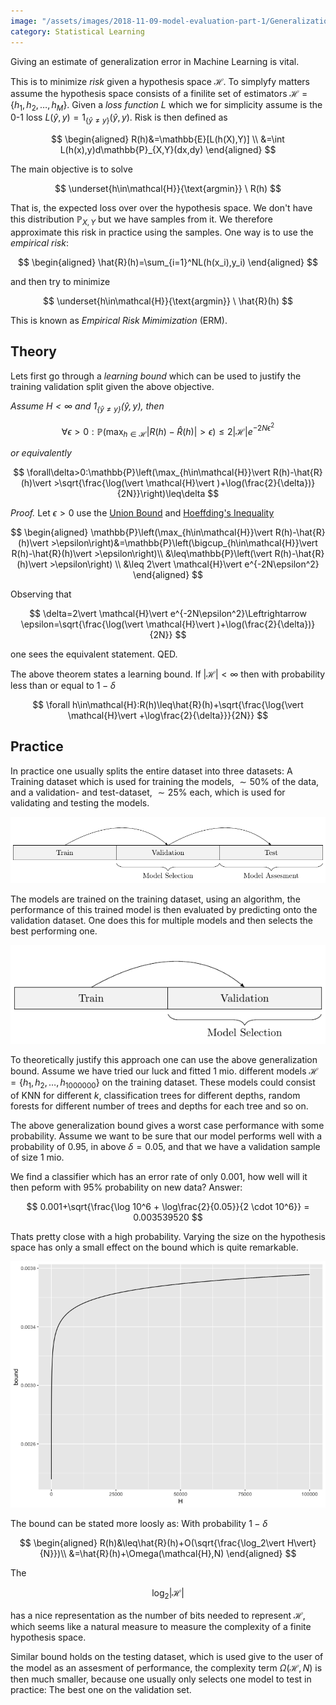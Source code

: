 ```yaml
---
image: "/assets/images/2018-11-09-model-evaluation-part-1/Generalization_bound.png"
category: Statistical Learning
---
```


Giving an estimate of generalization error in Machine Learning is vital.<!--more-->

This is to minimize *risk* given a hypothesis space $\mathcal{H}$. To simplyfy matters assume the hypothesis space consists of a finilite set of estimators $\mathcal{H}=\{h_1,h_2,\dots,h_M\}$. Given a *loss function* $L$ which we for simplicity assume is the 0-1 loss $L(\hat{y},y)=1_{\{\hat{y}\neq y\}}(\hat{y},y)$. Risk is then defined as

$$
\begin{aligned}
R(h)&=\mathbb{E}[L(h(X),Y)] \\
&=\int L(h(x),y)d\mathbb{P}_{X,Y}(dx,dy)
\end{aligned}
$$

The main objective is to solve

$$
\underset{h\in\mathcal{H}}{\text{argmin}} \ R(h)
$$

That is, the expected loss over over the hypothesis space. We don't have this distribution $\mathbb{P}_{X,Y}$ but we have samples from it. We therefore approximate this risk in practice using the samples. One way is to use the *empirical risk*:

$$
\begin{aligned}
\hat{R}(h)=\sum_{i=1}^NL(h(x_i),y_i)
\end{aligned}
$$

and then try to minimize

$$
\underset{h\in\mathcal{H}}{\text{argmin}} \ \hat{R}(h)
$$

This is known as *Empirical Risk Mimimization* (ERM).


## Theory

Lets first go through a *learning bound* which can be used to justify the training validation split given the above objective.

*Assume $H<\infty$ and $1_{\{\hat{y}\neq y\}}(\hat{y},y)$, then*

$$
\forall\epsilon>0:\mathbb{P}\left(\max_{h\in\mathcal{H}}\vert R(h)-\hat{R}(h)\vert>\epsilon\right)\leq 2\vert \mathcal{H}\vert e^{-2N\epsilon^2}
$$

*or equivalently*

$$
\forall\delta>0:\mathbb{P}\left(\max_{h\in\mathcal{H}}\vert R(h)-\hat{R}(h)\vert >\sqrt{\frac{\log(\vert \mathcal{H}\vert )+\log(\frac{2}{\delta})}{2N}}\right)\leq\delta
$$

*Proof.* Let $\epsilon>0$ use the [Union Bound](https://en.wikipedia.org/wiki/Boole%27s_inequality) and [Hoeffding's Inequality](https://en.wikipedia.org/wiki/Hoeffding%27s_inequality)

$$
\begin{aligned}
\mathbb{P}\left(\max_{h\in\mathcal{H}}\vert R(h)-\hat{R}(h)\vert >\epsilon\right)&=\mathbb{P}\left(\bigcup_{h\in\mathcal{H}}\vert R(h)-\hat{R}(h)\vert >\epsilon\right)\\
&\leq\mathbb{P}\left(\vert R(h)-\hat{R}(h)\vert >\epsilon\right) \\
&\leq 2\vert \mathcal{H}\vert e^{-2N\epsilon^2}
\end{aligned}
$$

Observing that

$$
\delta=2\vert \mathcal{H}\vert e^{-2N\epsilon^2}\Leftrightarrow \epsilon=\sqrt{\frac{\log(\vert \mathcal{H}\vert )+\log(\frac{2}{\delta})}{2N}}
$$

one sees the equivalent statement. QED.

The above theorem states a learning bound. If $\vert\mathcal{H}\vert<\infty$ then with probability less than or equal to $1-\delta$

$$
\forall h\in\mathcal{H}:R(h)\leq\hat{R}(h)+\sqrt{\frac{\log{\vert \mathcal{H}\vert +\log\frac{2}{\delta}}}{2N}}
$$

## Practice
In practice one usually splits the entire dataset into three datasets: A Training dataset which is used for training the models, $\sim50\%$ of the data, and a validation- and test-dataset, $\sim25\%$ each, which is used for validating and testing the models.

<img src="/assets/images/2018-11-09-model-evaluation-part-1/train_validation_test.png">

The models are trained on the training dataset, using an algorithm, the performance of this trained model is then evaluated by predicting onto the validation dataset. One does this for multiple models and then selects the best performing one.

<img src="/assets/images/2018-11-09-model-evaluation-part-1/train_validation.png">


To theoretically justify this approach one can use the above generalization bound. Assume we have tried our luck and fitted $1$ mio. different models $\mathcal{H}=\{h_1,h_2,\dots,h_{1000000}\}$ on the training dataset. These models could consist of KNN for different $k$, classification trees for different depths, random forests for different number of trees and depths for each tree and so on.

The above generalization bound gives a worst case performance with some probability. Assume we want to be sure that our model performs well with a probability of $0.95$, in above $\delta=0.05$, and that we have a validation sample of size $1$ mio.

We find a classifier which has an error rate of only $0.001$, how well will it then peform with 95% probability on new data? Answer:

$$
0.001+\sqrt{\frac{\log 10^6 + \log\frac{2}{0.05}}{2
\cdot 10^6}} = 0.003539520
$$

Thats pretty close with a high probability. Varying the size on the hypothesis space has only a small effect on the bound which is quite remarkable.

<img src="/assets/images/2018-11-09-model-evaluation-part-1/Generalization_bound.png">

The bound can be stated more loosly as: With probability $1-\delta$

$$
\begin{aligned}
R(h)&\leq\hat{R}(h)+O(\sqrt{\frac{\log_2\vert H\vert}{N}})\\
&=\hat{R}(h)+\Omega(\mathcal{H},N)
\end{aligned}
$$

The

$$
\log_2\vert\mathcal{H}\vert
$$

has a nice representation as the number of bits needed to represent $\mathcal{H}$, which seems like a natural measure to measure the complexity of a finite hypothesis space.

Similar bound holds on the testing dataset, which is used give to the user of the model as an assesment of performance, the complexity term $\Omega(\mathcal{H},N)$ is then much smaller, because one usually only selects one model to test in practice: The best one on the validation set.
